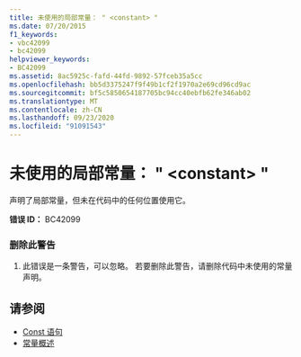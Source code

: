 ```yaml
---
title: 未使用的局部常量： " <constant> "
ms.date: 07/20/2015
f1_keywords:
- vbc42099
- bc42099
helpviewer_keywords:
- BC42099
ms.assetid: 8ac5925c-fafd-44fd-9892-57fceb35a5cc
ms.openlocfilehash: bb5d3375247f9f49b1cf2f1970a2e69cd96cd9ac
ms.sourcegitcommit: bf5c5850654187705bc94cc40ebfb62fe346ab02
ms.translationtype: MT
ms.contentlocale: zh-CN
ms.lasthandoff: 09/23/2020
ms.locfileid: "91091543"
---
```

# <a name="unused-local-constant-constant"></a>未使用的局部常量： " \<constant> "

声明了局部常量，但未在代码中的任何位置使用它。  
  
 **错误 ID：** BC42099  
  
### <a name="to-remove-this-warning"></a>删除此警告  
  
1. 此错误是一条警告，可以忽略。 若要删除此警告，请删除代码中未使用的常量声明。  
  
## <a name="see-also"></a>请参阅

- [Const 语句](../language-reference/statements/const-statement.md)
- [常量概述](../programming-guide/language-features/constants-enums/constants-overview.md)
